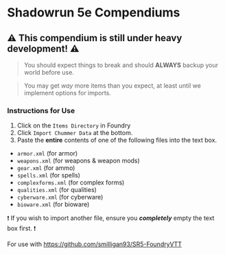 # Shadowrun 5e Compendiums
## :warning: This compendium is still under heavy development! :warning:
> You should expect things to break and should **ALWAYS** backup your world before use.

> You may get *way* more items than you expect, at least until we implement options for imports.

### Instructions for Use

1. Click on the `Items Directory` in Foundry
2. Click `Import Chummer Data` at the bottom.
3. Paste the **entire** contents of one of the following files into the text box.
 - `armor.xml` (for armor)
 - `weapons.xml` (for weapons & weapon mods)
 - `gear.xml` (for ammo)
 - `spells.xml` (for spells)
 - `complexforms.xml` (for complex forms)
 - `qualities.xml` (for qualities)
 - `cyberware.xml` (for cyberware)
 - `bioware.xml` (for bioware)
 
 :exclamation: If you wish to import another file, ensure you ***completely*** empty the text box first. :exclamation:

For use with https://github.com/smilligan93/SR5-FoundryVTT